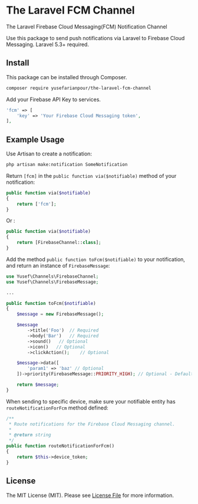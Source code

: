 # The Laravel FCM Channel
The Laravel Firebase Cloud Messaging(FCM) Notification Channel

Use this package to send push notifications via Laravel to Firebase Cloud Messaging. Laravel 5.3+ required.

## Install

This package can be installed through Composer.

``` bash
composer require yusefarianpour/the-laravel-fcm-channel
```

Add your Firebase API Key to services.

```php
'fcm' => [
    'key' => 'Your Firebase Cloud Messaging token',
],
```

## Example Usage

Use Artisan to create a notification:

```bash
php artisan make:notification SomeNotification
```

Return `[fcm]` in the `public function via($notifiable)` method of your notification:

```php
public function via($notifiable)
{
    return ['fcm'];
}
```

Or :

```php
public function via($notifiable)
{
    return [FirebaseChannel::class];
}
```

Add the method `public function toFcm($notifiable)` to your notification, and return an instance of `FirebaseMessage`:

```php
use Yusef\Channels\FirebaseChannel;
use Yusef\Channels\FirebaseMessage;

...

public function toFcm($notifiable)
{
    $message = new FirebaseMessage();

    $message
        ->title('Foo')  // Required
        ->body('Bar')   // Required
        ->sound()   // Optional
        ->icon()   // Optional
        ->clickAction();    // Optional

    $message->data([
        'param1' => 'baz' // Optional
    ])->priority(FirebaseMessage::PRIORITY_HIGH); // Optional - Default is 'normal'.

    return $message;
}
```

When sending to specific device, make sure your notifiable entity has `routeNotificationForFcm` method defined:

```php
/**
 * Route notifications for the Firebase Cloud Messaging channel.
 *
 * @return string
 */
public function routeNotificationForFcm()
{
    return $this->device_token;
}
```

## License

The MIT License (MIT). Please see [License File](LICENSE.md) for more information.

